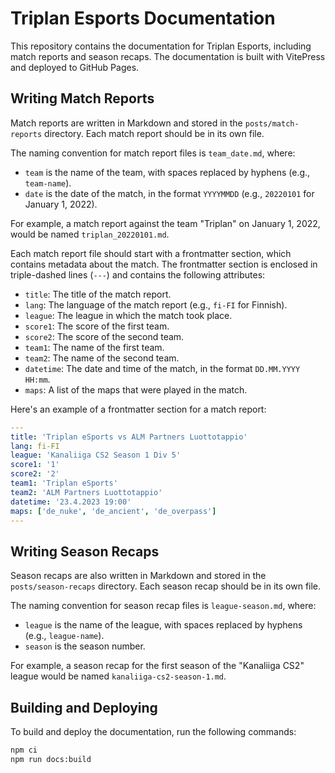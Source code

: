 # Triplan Esports Documentation

This repository contains the documentation for Triplan Esports, including match reports and season recaps. The documentation is built with VitePress and deployed to GitHub Pages.

## Writing Match Reports

Match reports are written in Markdown and stored in the `posts/match-reports` directory. Each match report should be in its own file.

The naming convention for match report files is `team_date.md`, where:

- `team` is the name of the team, with spaces replaced by hyphens (e.g., `team-name`).
- `date` is the date of the match, in the format `YYYYMMDD` (e.g., `20220101` for January 1, 2022).

For example, a match report against the team "Triplan" on January 1, 2022, would be named `triplan_20220101.md`.

Each match report file should start with a frontmatter section, which contains metadata about the match. The frontmatter section is enclosed in triple-dashed lines (`---`) and contains the following attributes:

- `title`: The title of the match report.
- `lang`: The language of the match report (e.g., `fi-FI` for Finnish).
- `league`: The league in which the match took place.
- `score1`: The score of the first team.
- `score2`: The score of the second team.
- `team1`: The name of the first team.
- `team2`: The name of the second team.
- `datetime`: The date and time of the match, in the format `DD.MM.YYYY HH:mm`.
- `maps`: A list of the maps that were played in the match.

Here's an example of a frontmatter section for a match report:

```yaml
---
title: 'Triplan eSports vs ALM Partners Luottotappio'
lang: fi-FI
league: 'Kanaliiga CS2 Season 1 Div 5'
score1: '1'
score2: '2'
team1: 'Triplan eSports'
team2: 'ALM Partners Luottotappio'
datetime: '23.4.2023 19:00'
maps: ['de_nuke', 'de_ancient', 'de_overpass']
---
```

## Writing Season Recaps

Season recaps are also written in Markdown and stored in the `posts/season-recaps` directory. Each season recap should be in its own file.

The naming convention for season recap files is `league-season.md`, where:

- `league` is the name of the league, with spaces replaced by hyphens (e.g., `league-name`).
- `season` is the season number.

For example, a season recap for the first season of the "Kanaliiga CS2" league would be named `kanaliiga-cs2-season-1.md`.

## Building and Deploying

To build and deploy the documentation, run the following commands:

```bash
npm ci
npm run docs:build
```
